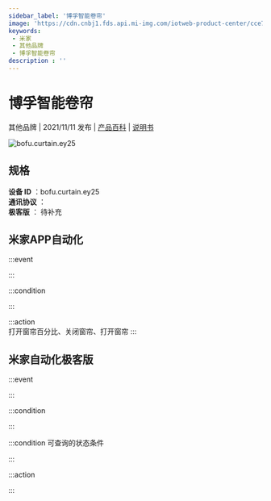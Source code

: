 ```yaml
---
sidebar_label: '博孚智能卷帘'
image: 'https://cdn.cnbj1.fds.api.mi-img.com/iotweb-product-center/cce71007e8419ca7d372d16bfab6915b_1631872765693.png?GalaxyAccessKeyId=AKVGLQWBOVIRQ3XLEW&Expires=9223372036854775807&Signature=w/uXrYXEQh7YKnO8SA593bVaxKk='
keywords: 
 - 米家
 - 其他品牌
 - 博孚智能卷帘
description : ''
---
```

# 博孚智能卷帘

其他品牌 | 2021/11/11 发布 | [产品百科](https://home.mi.com/webapp/content/baike/product/index.html?model=bofu.curtain.ey25/) | [说明书](https://home.mi.com/views/introduction.html?model=bofu.curtain.ey25&region=cn)

![bofu.curtain.ey25](https://cdn.cnbj1.fds.api.mi-img.com/iotweb-product-center/cce71007e8419ca7d372d16bfab6915b_1631872765693.png?GalaxyAccessKeyId=AKVGLQWBOVIRQ3XLEW&Expires=9223372036854775807&Signature=w/uXrYXEQh7YKnO8SA593bVaxKk=)

## 规格  
> 
**设备 ID** ：bofu.curtain.ey25  
**通讯协议** ：  
**极客版**  ： 待补充 


## 米家APP自动化  

:::event  

:::

:::condition  

:::

:::action   
打开窗帘百分比、关闭窗帘、打开窗帘
:::

## 米家自动化极客版  

:::event  

:::

:::condition  

:::

:::condition 可查询的状态条件  

:::

:::action  

:::

        
